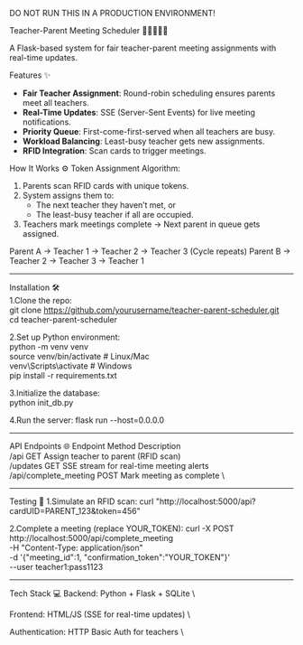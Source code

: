 DO NOT RUN THIS IN A PRODUCTION ENVIRONMENT!

Teacher-Parent Meeting Scheduler 🏫👨‍👩‍👧‍👦

A Flask-based system for fair teacher-parent meeting assignments with real-time updates.

Features ✨
- **Fair Teacher Assignment**: Round-robin scheduling ensures parents meet all teachers.
- **Real-Time Updates**: SSE (Server-Sent Events) for live meeting notifications.
- **Priority Queue**: First-come-first-served when all teachers are busy.
- **Workload Balancing**: Least-busy teacher gets new assignments.
- **RFID Integration**: Scan cards to trigger meetings.

How It Works ⚙️
Token Assignment Algorithm:
1. Parents scan RFID cards with unique tokens.
2. System assigns them to:
   - The next teacher they haven’t met, or
   - The least-busy teacher if all are occupied.
3. Teachers mark meetings complete → Next parent in queue gets assigned.

Parent A → Teacher 1 → Teacher 2 → Teacher 3 (Cycle repeats)
Parent B → Teacher 2 → Teacher 3 → Teacher 1

**********************************************************************************
Installation 🛠️ \
1.Clone the repo: \
git clone https://github.com/yourusername/teacher-parent-scheduler.git \
cd teacher-parent-scheduler 


2.Set up Python environment: \
python -m venv venv \
source venv/bin/activate  # Linux/Mac \
venv\Scripts\activate     # Windows \
pip install -r requirements.txt


3.Initialize the database: \
python init_db.py


4.Run the server:
flask run --host=0.0.0.0

**********************************************************************************
API Endpoints 🌐
Endpoint	Method	Description \
/api	GET	Assign teacher to parent (RFID scan) \
/updates	GET	SSE stream for real-time meeting alerts \
/api/complete_meeting	POST	Mark meeting as complete \
**********************************************************************************
Testing 🧪
1.Simulate an RFID scan:
curl "http://localhost:5000/api?cardUID=PARENT_123&token=456"


2.Complete a meeting (replace YOUR_TOKEN):
curl -X POST http://localhost:5000/api/complete_meeting \
  -H "Content-Type: application/json" \
  -d '{"meeting_id":1, "confirmation_token":"YOUR_TOKEN"}' \
  --user teacher1:pass1123
**********************************************************************************
Tech Stack 💻
Backend: Python + Flask + SQLite \

Frontend: HTML/JS (SSE for real-time updates) \

Authentication: HTTP Basic Auth for teachers \
